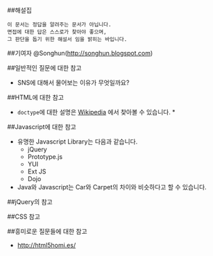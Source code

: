 ##해설집
```
이 문서는 정답을 알려주는 문서가 아닙니다.
면접에 대한 답은 스스로가 찾아야 좋으며,
그 판단을 돕기 위한 해설서 임을 밝히는 바입니다.
``` 

##기여자
@Songhun(http://songhun.blogspot.com)

##일반적인 질문에 대한 참고
* SNS에 대해서 물어보는 이유가 무엇일까요?

##HTML에 대한 참고
* `doctype`에 대한 설명은 [Wikipedia](http://ko.wikipedia.org/wiki/%EB%AC%B8%EC%84%9C_%ED%98%95%EC%8B%9D_%EC%84%A0%EC%96%B8) 에서 찾아볼 수 있습니다.
	* 

##Javascript에 대한 참고
* 유명한 Javascript Library는 다음과 같습니다.
	* jQuery
	* Prototype.js
	* YUI
	* Ext JS
	* Dojo
* Java와 Javascript는 Car와 Carpet의 차이와 비슷하다고 할 수 있습니다.

##jQuery의 참고

##CSS 참고

##흥미로운 질문들에 대한 참고
* http://html5homi.es/
	